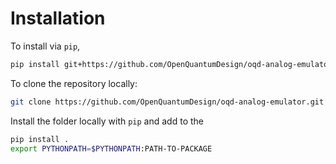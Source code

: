 # Installation

To install via `pip`,

```bash
pip install git+https://github.com/OpenQuantumDesign/oqd-analog-emulator.git
```

To clone the repository locally:

```bash
git clone https://github.com/OpenQuantumDesign/oqd-analog-emulator.git
```

Install the folder locally with `pip` and add to the

```bash
pip install .
export PYTHONPATH=$PYTHONPATH:PATH-TO-PACKAGE
```
